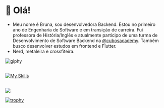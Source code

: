 # :space_invader: Olá!

-  Meu nome é Bruna, sou desenvolvedora Backend. Estou no primeiro ano de Engenharia de Software e em transição de carreira. Fui professora de História/Inglês e atualmente participo de uma turma de Desenvolvimento de Software Backend na [@cubosacademy](https://cubos.academy/). Também busco desenvolver estudos em frontend e Flutter.
-  Nerd, metaleira e crossfiteira.

![giphy](https://github.com/brunalimo/brunalimo/assets/111705508/d917de33-adeb-4f69-ac3c-faefc0bec3c1)

##
[![My Skills](https://skillicons.dev/icons?i=js,html,css,flutter,nodejs)](https://skillicons.dev)

   ##     
  <div> 
  <a href="https://www.linkedin.com/in/bruna-limonti/" target="_blank"><img src="https://img.shields.io/badge/-LinkedIn-%230077B5?style=for-the-badge&logo=linkedin&logoColor=white" target="_blank"></a>
</div>

[![trophy](https://github-profile-trophy.vercel.app/?brunalimo=ryo-ma)](https://github.com/ryo-ma/github-profile-trophy)
